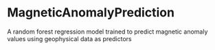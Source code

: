 # MagneticAnomalyPrediction
A random forest regression model trained to predict magnetic anomaly values using geophysical data as predictors
